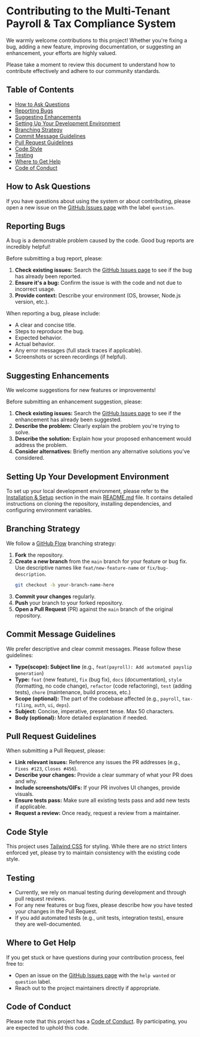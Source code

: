 # Contributing to the Multi-Tenant Payroll & Tax Compliance System

We warmly welcome contributions to this project! Whether you're fixing a bug, adding a new feature, improving documentation, or suggesting an enhancement, your efforts are highly valued.

Please take a moment to review this document to understand how to contribute effectively and adhere to our community standards.

## Table of Contents

* [How to Ask Questions](#how-to-ask-questions)
* [Reporting Bugs](#reporting-bugs)
* [Suggesting Enhancements](#suggesting-enhancements)
* [Setting Up Your Development Environment](#setting-up-your-development-environment)
* [Branching Strategy](#branching-strategy)
* [Commit Message Guidelines](#commit-message-guidelines)
* [Pull Request Guidelines](#pull-request-guidelines)
* [Code Style](#code-style)
* [Testing](#testing)
* [Where to Get Help](#where-to-get-help)
* [Code of Conduct](#code-of-conduct)

## How to Ask Questions

If you have questions about using the system or about contributing, please open a new issue on the [GitHub Issues page](https://github.com/sristy17/next-payroll/issues) with the label `question`.

## Reporting Bugs

A bug is a demonstrable problem caused by the code. Good bug reports are incredibly helpful!

Before submitting a bug report, please:
1.  **Check existing issues:** Search the [GitHub Issues page](https://github.com/sristy17/next-payroll/issues) to see if the bug has already been reported.
2.  **Ensure it's a bug:** Confirm the issue is with the code and not due to incorrect usage.
3.  **Provide context:** Describe your environment (OS, browser, Node.js version, etc.).

When reporting a bug, please include:
* A clear and concise title.
* Steps to reproduce the bug.
* Expected behavior.
* Actual behavior.
* Any error messages (full stack traces if applicable).
* Screenshots or screen recordings (if helpful).

## Suggesting Enhancements

We welcome suggestions for new features or improvements!

Before submitting an enhancement suggestion, please:
1.  **Check existing issues:** Search the [GitHub Issues page](https://github.com/sristy17/next-payroll/issues) to see if the enhancement has already been suggested.
2.  **Describe the problem:** Clearly explain the problem you're trying to solve.
3.  **Describe the solution:** Explain how your proposed enhancement would address the problem.
4.  **Consider alternatives:** Briefly mention any alternative solutions you've considered.

## Setting Up Your Development Environment

To set up your local development environment, please refer to the [Installation & Setup](#installation--setup) section in the main [README.md](README.md) file. It contains detailed instructions on cloning the repository, installing dependencies, and configuring environment variables.

## Branching Strategy

We follow a [GitHub Flow](https://docs.github.com/en/get-started/quickstart/github-flow) branching strategy:
1.  **Fork** the repository.
2.  **Create a new branch** from the `main` branch for your feature or bug fix. Use descriptive names like `feat/new-feature-name` or `fix/bug-description`.
    ```bash
    git checkout -b your-branch-name-here
    ```
3.  **Commit your changes** regularly.
4.  **Push** your branch to your forked repository.
5.  **Open a Pull Request** (PR) against the `main` branch of the original repository.

## Commit Message Guidelines

We prefer descriptive and clear commit messages. Please follow these guidelines:
* **Type(scope): Subject line** (e.g., `feat(payroll): Add automated payslip generation`)
* **Type:** `feat` (new feature), `fix` (bug fix), `docs` (documentation), `style` (formatting, no code change), `refactor` (code refactoring), `test` (adding tests), `chore` (maintenance, build process, etc.)
* **Scope (optional):** The part of the codebase affected (e.g., `payroll`, `tax-filing`, `auth`, `ui`, `deps`).
* **Subject:** Concise, imperative, present tense. Max 50 characters.
* **Body (optional):** More detailed explanation if needed.

## Pull Request Guidelines

When submitting a Pull Request, please:
* **Link relevant issues:** Reference any issues the PR addresses (e.g., `Fixes #123`, `Closes #456`).
* **Describe your changes:** Provide a clear summary of what your PR does and why.
* **Include screenshots/GIFs:** If your PR involves UI changes, provide visuals.
* **Ensure tests pass:** Make sure all existing tests pass and add new tests if applicable.
* **Request a review:** Once ready, request a review from a maintainer.

## Code Style

This project uses [Tailwind CSS](https://tailwindcss.com/) for styling. While there are no strict linters enforced yet, please try to maintain consistency with the existing code style. 

## Testing

* Currently, we rely on manual testing during development and through pull request reviews.
* For any new features or bug fixes, please describe how you have tested your changes in the Pull Request.
* If you add automated tests (e.g., unit tests, integration tests), ensure they are well-documented.

## Where to Get Help

If you get stuck or have questions during your contribution process, feel free to:
* Open an issue on the [GitHub Issues page](https://github.com/sristy17/next-payroll/issues) with the `help wanted` or `question` label.
* Reach out to the project maintainers directly if appropriate.

## Code of Conduct

Please note that this project has a [Code of Conduct](CODE_OF_CONDUCT.md). By participating, you are expected to uphold this code.